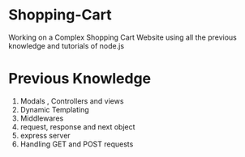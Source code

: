 # Shopping-Cart
Working on a Complex Shopping Cart Website using all the previous knowledge and tutorials of node.js

# Previous Knowledge
1. Modals , Controllers and views
2. Dynamic Templating
3. Middlewares
4. request, response and next object
5. express server
6. Handling GET and POST requests

